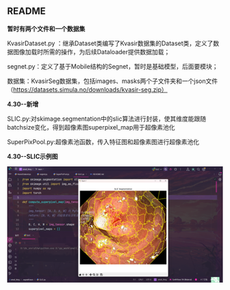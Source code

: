 ## README

**暂时有两个文件和一个数据集**

KvasirDataset.py ：继承Dataset类编写了Kvasir数据集的Dataset类，定义了数据图像加载时所需的操作，为后续Dataloader提供数据加载；

segnet.py：定义了基于Mobile结构的Segnet，暂时是基础模型，后面要模块；

数据集：KvasirSeg数据集，包括images、masks两个子文件夹和一个json文件（https://datasets.simula.no/downloads/kvasir-seg.zip）

**4.30--新增**

SLIC.py:对skimage.segmentation中的slic算法进行封装，使其维度能跟随batchsize变化，得到超像素图superpixel_map用于超像素池化

SuperPixPool.py:超像素池函数，传入特征图和超像素图进行超像素池化

**4.30--SLIC示例图**

![SLIC示例](./img.png)
